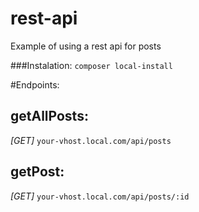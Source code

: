 # rest-api
Example of using a rest api for posts

###Instalation: 
`composer local-install`

#Endpoints: 

getAllPosts:
--
*[GET]* `your-vhost.local.com/api/posts`

getPost:
--
*[GET]* `your-vhost.local.com/api/posts/:id`
